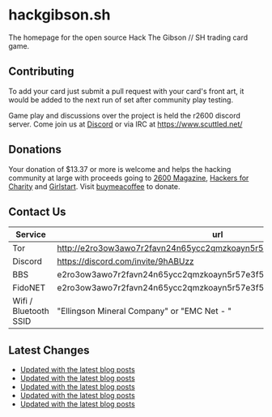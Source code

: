 # hackgibson.sh
The homepage for the open source Hack The Gibson // SH trading card game.


## Contributing

To add your card just submit a pull request with your card's front art, it would be added to the next run of set after community play testing.

Game play and discussions over the project is held the r2600 discord server. Come join us at [Discord](https://discord.com/invite/9hABUzz) or via IRC at https://www.scuttled.net/


## Donations

Your donation of $13.37 or more is welcome and helps the hacking community at large with proceeds going to [2600 Magazine](https://2600.com/), [Hackers for Charity](https://hackersforcharity.org) and [Girlstart](https://girlstart.org).  Visit [buymeacoffee](https://www.buymeacoffee.com/hackgibson.sh) to donate.


## Contact Us

Service | url
-|-
Tor | http://e2ro3ow3awo7r2favn24n65ycc2qmzkoayn5r57e3f56nvjwdcgg32ad.onion
Discord | https://discord.com/invite/9hABUzz
BBS | e2ro3ow3awo7r2favn24n65ycc2qmzkoayn5r57e3f56nvjwdcgg32ad.onion:23
FidoNET | e2ro3ow3awo7r2favn24n65ycc2qmzkoayn5r57e3f56nvjwdcgg32ad.onion:24554
Wifi / Bluetooth SSID | "Ellingson Mineral Company" or "EMC Net - <fidonet address>"

## Latest Changes
<!-- BLOG-POST-LIST:START -->
- [Updated with the latest blog posts](https://github.com/DFW2600/hackgibson.sh/commit/ada9ad2f479113b066c523ed383bc124ddeefb13)
- [Updated with the latest blog posts](https://github.com/DFW2600/hackgibson.sh/commit/1af778ea762404b1944a2da8f0cb36e044e69304)
- [Updated with the latest blog posts](https://github.com/DFW2600/hackgibson.sh/commit/2c197d3c4794f61edf4152f28f0ccd7ec58083c8)
- [Updated with the latest blog posts](https://github.com/DFW2600/hackgibson.sh/commit/fa87b5f6ad353a1ad77f1e69f2918c40ff8332dd)
- [Updated with the latest blog posts](https://github.com/DFW2600/hackgibson.sh/commit/49d793bd478d96088ad3e278e1e75f1820b0b3c9)
<!-- BLOG-POST-LIST:END -->
